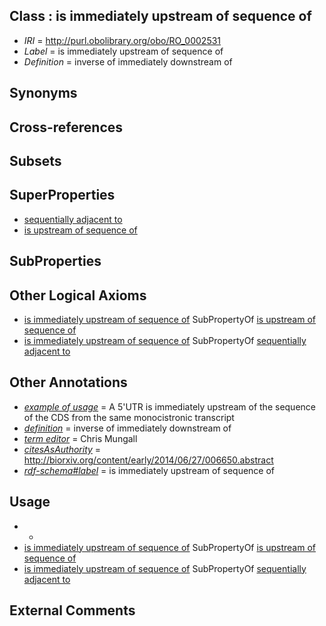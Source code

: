
## Class : is immediately upstream of sequence of

 * *IRI* = http://purl.obolibrary.org/obo/RO_0002531
 * *Label* = is immediately upstream of sequence of
 * *Definition* = inverse of immediately downstream of

## Synonyms


## Cross-references


## Subsets


## SuperProperties

 * [sequentially adjacent to](../../RO/15/RO_0002515.md)
 * [is upstream of sequence of](../../RO/28/RO_0002528.md)

## SubProperties


## Other Logical Axioms

 * [is immediately upstream of sequence of](../../RO/31/RO_0002531.md) SubPropertyOf [is upstream of sequence of](../../RO/28/RO_0002528.md)
 * [is immediately upstream of sequence of](../../RO/31/RO_0002531.md) SubPropertyOf [sequentially adjacent to](../../RO/15/RO_0002515.md)

## Other Annotations

 * *[example of usage](../../IAO/12/IAO_0000112.md)* = A 5'UTR is immediately upstream of the sequence of the CDS from the same monocistronic transcript
 * *[definition](../../IAO/15/IAO_0000115.md)* = inverse of immediately downstream of
 * *[term editor](../../IAO/17/IAO_0000117.md)* = Chris Mungall
 * *[citesAsAuthority](../../ty/citesAsAuthority.md)* = http://biorxiv.org/content/early/2014/06/27/006650.abstract
 * *[rdf-schema#label](../../el/rdf-schema#label.md)* = is immediately upstream of sequence of

## Usage

 * -
 * [is immediately upstream of sequence of](../../RO/31/RO_0002531.md) SubPropertyOf [is upstream of sequence of](../../RO/28/RO_0002528.md)
 * [is immediately upstream of sequence of](../../RO/31/RO_0002531.md) SubPropertyOf [sequentially adjacent to](../../RO/15/RO_0002515.md)

## External Comments

